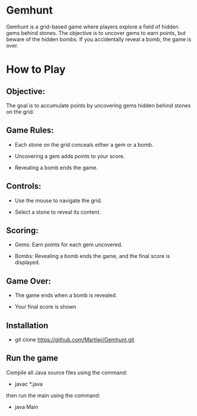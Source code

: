 # Gemhunt

Gemhunt is a grid-based game where players explore a field of hidden gems behind stones. The objective is to uncover gems to earn points, but beware of the hidden bombs. If you accidentally reveal a bomb, the game is over.

# How to Play

## Objective:

The goal is to accumulate points by uncovering gems hidden behind stones on the grid.

## Game Rules:

- Each stone on the grid conceals either a gem or a bomb.
  
- Uncovering a gem adds points to your score.

- Revealing a bomb ends the game.

## Controls:

- Use the mouse to navigate the grid.

- Select a stone to reveal its content.

## Scoring:

- Gems: Earn points for each gem uncovered.
  
- Bombs: Revealing a bomb ends the game, and the final score is displayed.

## Game Over:

- The game ends when a bomb is revealed.
  
- Your final score is shown

## Installation

- git clone https://github.com/Martiwj/Gemhunt.git


## Run the game

Compile all Java source files using the command:

- javac *.java

then run the main using the command: 

- java Main
